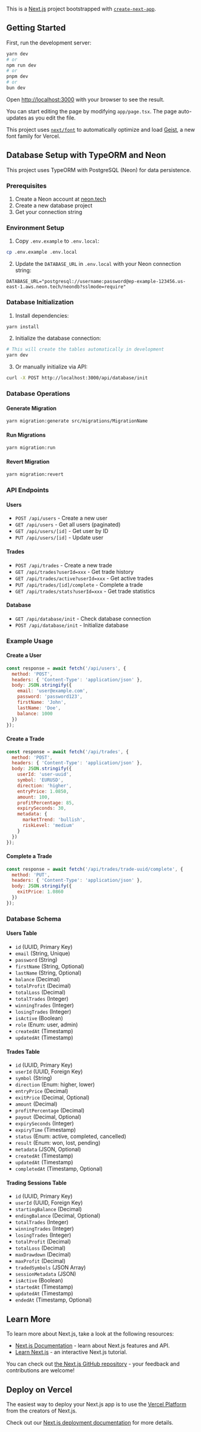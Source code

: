 This is a [Next.js](https://nextjs.org) project bootstrapped with [`create-next-app`](https://nextjs.org/docs/app/api-reference/cli/create-next-app).

## Getting Started

First, run the development server:

```bash
yarn dev
# or
npm run dev
# or
pnpm dev
# or
bun dev
```

Open [http://localhost:3000](http://localhost:3000) with your browser to see the result.

You can start editing the page by modifying `app/page.tsx`. The page auto-updates as you edit the file.

This project uses [`next/font`](https://nextjs.org/docs/app/building-your-application/optimizing/fonts) to automatically optimize and load [Geist](https://vercel.com/font), a new font family for Vercel.

## Database Setup with TypeORM and Neon

This project uses TypeORM with PostgreSQL (Neon) for data persistence.

### Prerequisites

1. Create a Neon account at [neon.tech](https://neon.tech)
2. Create a new database project
3. Get your connection string

### Environment Setup

1. Copy `.env.example` to `.env.local`:
```bash
cp .env.example .env.local
```

2. Update the `DATABASE_URL` in `.env.local` with your Neon connection string:
```
DATABASE_URL="postgresql://username:password@ep-example-123456.us-east-1.aws.neon.tech/neondb?sslmode=require"
```

### Database Initialization

1. Install dependencies:
```bash
yarn install
```

2. Initialize the database connection:
```bash
# This will create the tables automatically in development
yarn dev
```

3. Or manually initialize via API:
```bash
curl -X POST http://localhost:3000/api/database/init
```

### Database Operations

#### Generate Migration
```bash
yarn migration:generate src/migrations/MigrationName
```

#### Run Migrations
```bash
yarn migration:run
```

#### Revert Migration
```bash
yarn migration:revert
```

### API Endpoints

#### Users
- `POST /api/users` - Create a new user
- `GET /api/users` - Get all users (paginated)
- `GET /api/users/[id]` - Get user by ID
- `PUT /api/users/[id]` - Update user

#### Trades
- `POST /api/trades` - Create a new trade
- `GET /api/trades?userId=xxx` - Get trade history
- `GET /api/trades/active?userId=xxx` - Get active trades
- `PUT /api/trades/[id]/complete` - Complete a trade
- `GET /api/trades/stats?userId=xxx` - Get trade statistics

#### Database
- `GET /api/database/init` - Check database connection
- `POST /api/database/init` - Initialize database

### Example Usage

#### Create a User
```javascript
const response = await fetch('/api/users', {
  method: 'POST',
  headers: { 'Content-Type': 'application/json' },
  body: JSON.stringify({
    email: 'user@example.com',
    password: 'password123',
    firstName: 'John',
    lastName: 'Doe',
    balance: 1000
  })
});
```

#### Create a Trade
```javascript
const response = await fetch('/api/trades', {
  method: 'POST',
  headers: { 'Content-Type': 'application/json' },
  body: JSON.stringify({
    userId: 'user-uuid',
    symbol: 'EURUSD',
    direction: 'higher',
    entryPrice: 1.0850,
    amount: 100,
    profitPercentage: 85,
    expirySeconds: 30,
    metadata: {
      marketTrend: 'bullish',
      riskLevel: 'medium'
    }
  })
});
```

#### Complete a Trade
```javascript
const response = await fetch('/api/trades/trade-uuid/complete', {
  method: 'PUT',
  headers: { 'Content-Type': 'application/json' },
  body: JSON.stringify({
    exitPrice: 1.0860
  })
});
```

### Database Schema

#### Users Table
- `id` (UUID, Primary Key)
- `email` (String, Unique)
- `password` (String)
- `firstName` (String, Optional)
- `lastName` (String, Optional)
- `balance` (Decimal)
- `totalProfit` (Decimal)
- `totalLoss` (Decimal)
- `totalTrades` (Integer)
- `winningTrades` (Integer)
- `losingTrades` (Integer)
- `isActive` (Boolean)
- `role` (Enum: user, admin)
- `createdAt` (Timestamp)
- `updatedAt` (Timestamp)

#### Trades Table
- `id` (UUID, Primary Key)
- `userId` (UUID, Foreign Key)
- `symbol` (String)
- `direction` (Enum: higher, lower)
- `entryPrice` (Decimal)
- `exitPrice` (Decimal, Optional)
- `amount` (Decimal)
- `profitPercentage` (Decimal)
- `payout` (Decimal, Optional)
- `expirySeconds` (Integer)
- `expiryTime` (Timestamp)
- `status` (Enum: active, completed, cancelled)
- `result` (Enum: won, lost, pending)
- `metadata` (JSON, Optional)
- `createdAt` (Timestamp)
- `updatedAt` (Timestamp)
- `completedAt` (Timestamp, Optional)

#### Trading Sessions Table
- `id` (UUID, Primary Key)
- `userId` (UUID, Foreign Key)
- `startingBalance` (Decimal)
- `endingBalance` (Decimal, Optional)
- `totalTrades` (Integer)
- `winningTrades` (Integer)
- `losingTrades` (Integer)
- `totalProfit` (Decimal)
- `totalLoss` (Decimal)
- `maxDrawdown` (Decimal)
- `maxProfit` (Decimal)
- `tradedSymbols` (JSON Array)
- `sessionMetadata` (JSON)
- `isActive` (Boolean)
- `startedAt` (Timestamp)
- `updatedAt` (Timestamp)
- `endedAt` (Timestamp, Optional)

## Learn More

To learn more about Next.js, take a look at the following resources:

- [Next.js Documentation](https://nextjs.org/docs) - learn about Next.js features and API.
- [Learn Next.js](https://nextjs.org/learn) - an interactive Next.js tutorial.

You can check out [the Next.js GitHub repository](https://github.com/vercel/next.js) - your feedback and contributions are welcome!

## Deploy on Vercel

The easiest way to deploy your Next.js app is to use the [Vercel Platform](https://vercel.com/new?utm_medium=default-template&filter=next.js&utm_source=create-next-app&utm_campaign=create-next-app-readme) from the creators of Next.js.

Check out our [Next.js deployment documentation](https://nextjs.org/docs/app/building-your-application/deploying) for more details.